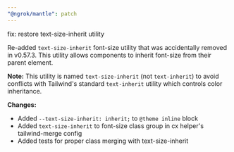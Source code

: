 ```yaml
---
"@ngrok/mantle": patch
---
```


fix: restore text-size-inherit utility

Re-added `text-size-inherit` font-size utility that was accidentally removed in v0.57.3. This utility allows components to inherit font-size from their parent element.

**Note:** This utility is named `text-size-inherit` (not `text-inherit`) to avoid conflicts with Tailwind's standard `text-inherit` utility which controls color inheritance.

**Changes:**
- Added `--text-size-inherit: inherit;` to `@theme inline` block
- Added `text-size-inherit` to font-size class group in cx helper's tailwind-merge config
- Added tests for proper class merging with text-size-inherit
